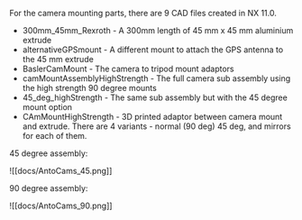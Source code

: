For the camera mounting parts, there are 9 CAD files created in NX 11.0. 

- 300mm_45mm_Rexroth - A 300mm length of 45 mm x 45 mm aluminium extrude
- alternativeGPSmount - A different mount to attach the GPS antenna to the 45 mm extrude 
- BaslerCamMount - The camera to tripod mount adaptors
- camMountAssemblyHighStrength - The full camera sub assembly using the high strength 90 degree mounts 
- 45_deg_highStrength - The same sub assembly but with the 45 degree mount option 
- CAmMountHighStrength - 3D printed adaptor between camera mount and extrude. There are 4 variants - normal (90 deg) 45 deg, and mirrors for each of them.

45 degree assembly: 

![[docs/AntoCams_45.png]] 

90 degree assembly:

![[docs/AntoCams_90.png]]

